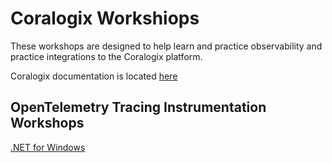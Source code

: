 # Coralogix Workshiops

These workshops are designed to help learn and practice observability and practice integrations to the Coralogix platform.

Coralogix documentation is located [here](https://coralogix.com/docs/)

## OpenTelemetry Tracing Instrumentation Workshops

[.NET for Windows](./docs/otel/dotnet-windows/index.md)
